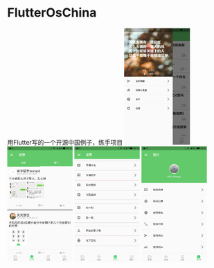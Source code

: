 # FlutterOsChina
用Flutter写的一个开源中国例子，练手项目
<img src="https://github.com/qgreat/FlutterOsChina/raw/master/pic/Screenshot_20191013-200958.jpg" width="30%" height="30%">
<img src="https://github.com/qgreat/FlutterOsChina/raw/master/pic/Screenshot_20191013-201004.jpg" width="30%" height="30%">
<img src="https://github.com/qgreat/FlutterOsChina/raw/master/pic/Screenshot_20191013-201008.jpg" width="30%" height="30%">
<img src="https://github.com/qgreat/FlutterOsChina/raw/master/pic/Screenshot_20191013-201012.jpg" width="30%" height="30%">